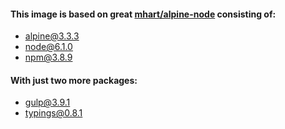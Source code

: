 #### This image is based on great [mhart/alpine-node](https://hub.docker.com/r/mhart/alpine-node/) consisting of:
* alpine@3.3.3
* node@6.1.0
* npm@3.8.9

#### With just two more packages:
* gulp@3.9.1
* typings@0.8.1
